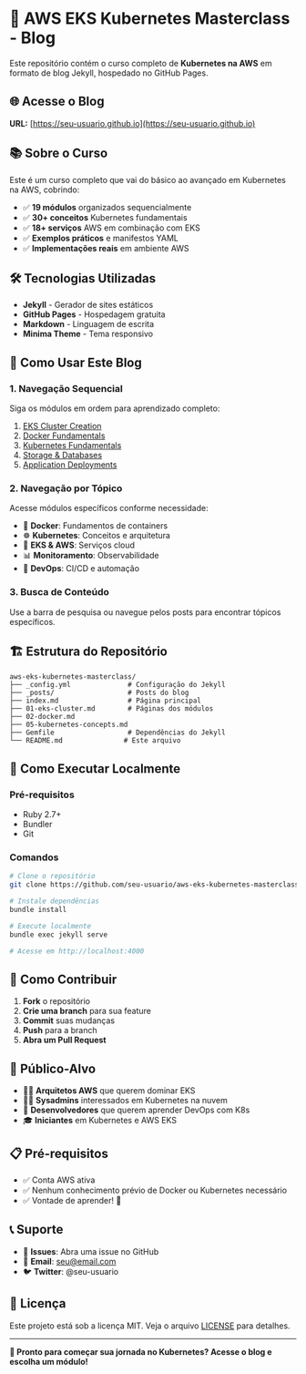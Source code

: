 # 🚀 AWS EKS Kubernetes Masterclass - Blog

Este repositório contém o curso completo de **Kubernetes na AWS** em formato de blog Jekyll, hospedado no GitHub Pages.

## 🌐 **Acesse o Blog**

**URL:** [https://seu-usuario.github.io](https://seu-usuario.github.io)

## 📚 **Sobre o Curso**

Este é um curso completo que vai do básico ao avançado em Kubernetes na AWS, cobrindo:

- ✅ **19 módulos** organizados sequencialmente
- ✅ **30+ conceitos** Kubernetes fundamentais  
- ✅ **18+ serviços** AWS em combinação com EKS
- ✅ **Exemplos práticos** e manifestos YAML
- ✅ **Implementações reais** em ambiente AWS

## 🛠️ **Tecnologias Utilizadas**

- **Jekyll** - Gerador de sites estáticos
- **GitHub Pages** - Hospedagem gratuita
- **Markdown** - Linguagem de escrita
- **Minima Theme** - Tema responsivo

## 📖 **Como Usar Este Blog**

### **1. Navegação Sequencial**
Siga os módulos em ordem para aprendizado completo:
1. [EKS Cluster Creation](/01-eks-cluster/)
2. [Docker Fundamentals](/02-docker/)
3. [Kubernetes Fundamentals](/03-kubernetes/)
4. [Storage & Databases](/04-eks-storage-ebs/)
5. [Application Deployments](/05-kubernetes-concepts/)

### **2. Navegação por Tópico**
Acesse módulos específicos conforme necessidade:
- 🐳 **Docker**: Fundamentos de containers
- ☸️ **Kubernetes**: Conceitos e arquitetura
- 🚀 **EKS & AWS**: Serviços cloud
- 📊 **Monitoramento**: Observabilidade
- 🔄 **DevOps**: CI/CD e automação

### **3. Busca de Conteúdo**
Use a barra de pesquisa ou navegue pelos posts para encontrar tópicos específicos.

## 🏗️ **Estrutura do Repositório**

```
aws-eks-kubernetes-masterclass/
├── _config.yml              # Configuração do Jekyll
├── _posts/                  # Posts do blog
├── index.md                 # Página principal
├── 01-eks-cluster.md        # Páginas dos módulos
├── 02-docker.md
├── 05-kubernetes-concepts.md
├── Gemfile                  # Dependências do Jekyll
└── README.md               # Este arquivo
```

## 🚀 **Como Executar Localmente**

### **Pré-requisitos**
- Ruby 2.7+
- Bundler
- Git

### **Comandos**
```bash
# Clone o repositório
git clone https://github.com/seu-usuario/aws-eks-kubernetes-masterclass.git

# Instale dependências
bundle install

# Execute localmente
bundle exec jekyll serve

# Acesse em http://localhost:4000
```

## 📝 **Como Contribuir**

1. **Fork** o repositório
2. **Crie uma branch** para sua feature
3. **Commit** suas mudanças
4. **Push** para a branch
5. **Abra um Pull Request**

## 🎯 **Público-Alvo**

- 👨‍💻 **Arquitetos AWS** que querem dominar EKS
- 👩‍💻 **Sysadmins** interessados em Kubernetes na nuvem
- 🚀 **Desenvolvedores** que querem aprender DevOps com K8s
- 🎓 **Iniciantes** em Kubernetes e AWS EKS

## 📋 **Pré-requisitos**

- ✅ Conta AWS ativa
- ✅ Nenhum conhecimento prévio de Docker ou Kubernetes necessário
- ✅ Vontade de aprender! 🚀

## 📞 **Suporte**

- 💬 **Issues**: Abra uma issue no GitHub
- 📧 **Email**: seu@email.com
- 🐦 **Twitter**: @seu-usuario

## 📄 **Licença**

Este projeto está sob a licença MIT. Veja o arquivo [LICENSE](LICENSE) para detalhes.

---

**🎉 Pronto para começar sua jornada no Kubernetes? Acesse o blog e escolha um módulo!**
